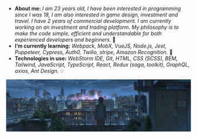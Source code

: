 * **About me:** *I am 23 years old, I have been interested in programming since I was 18, I am also interested in game design, investment and travel. I have 2 years of commercial development. I am currently working on an investment and trading platform. My philosophy is to make the code simple, efficient and understandable for both experienced developers and beginners.* 🔭
* **I’m currently learning:** *Webpack, MobX, VueJS, Node.js, Jest, Puppeteer, Cypress, Auth0, Twilio, stripe, Amazon Recognition.* 🌱
* **Technologies in use:** *WebStorm IDE, Git, HTML, CSS (SCSS), BEM, Tailwind, JavaScript, TypeScript, React, Redux (saga, toolkit), GraphQL, axios, Ant Design.* 💡

<img src="https://raw.githubusercontent.com/gzhel/gzhel/main/images/2.jpg">

<!-- * **Personal project of September:** *landing page application using HTML, SCSS, Material UI, BEM, JavaScript, ReactJS (no "flux").* 💯 -->

<!--
**gzhel/gzhel** is a ✨ _special_ ✨ repository because its `README.md` (this file) appears on your GitHub profile.

Here are some ideas to get you started:

- 🔭 I’m currently working on ...
- 🌱 I’m currently learning ...
- 👯 I’m looking to collaborate on ...
- 🤔 I’m looking for help with ...
- 💬 Ask me about ...
- 📫 How to reach me: ...
- 😄 Pronouns: ...
- ⚡ Fun fact: ...
-->
